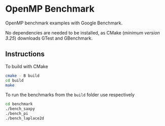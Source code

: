 # OpenMP Benchmark

OpenMP benchmark examples with Google Benchmark.

No dependencies are needed to be installed, as CMake (*minimum version 3.25*) downloads GTest and GBenchmark.

## Instructions

To build with CMake

```bash
cmake - B build
cd build
make
```

To run the benchmarks from the `build` folder use respectively

```bash
cd benchmark
./bench_saxpy
./bench_pi
./bench_laplace2d
```
